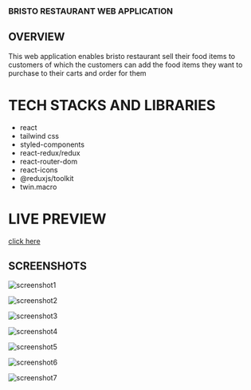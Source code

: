 
### BRISTO RESTAURANT WEB APPLICATION

## OVERVIEW
This web application enables bristo restaurant sell their food items to customers of which the customers can add the food items they want to purchase to their carts and order for them 

# TECH STACKS AND LIBRARIES
* react
* tailwind css
* styled-components
* react-redux/redux
* react-router-dom
* react-icons
* @reduxjs/toolkit
* twin.macro

# LIVE PREVIEW
 [click here](https://bristo-web-application.vercel.app/)


 ## SCREENSHOTS
 ![screenshot1](https://ik.imagekit.io/x761p7oyp/bristo-web-application/Screenshot__227__YKBCUbAVh.png?ik-sdk-version=javascript-1.4.3&updatedAt=1663925724603)

 ![screenshot2](https://ik.imagekit.io/x761p7oyp/bristo-web-application/Screenshot__228__9uQIUCeBf.png?ik-sdk-version=javascript-1.4.3&updatedAt=1663925722880)

 ![screenshot3](https://ik.imagekit.io/x761p7oyp/bristo-web-application/Screenshot__234__HWX9xp730.png?ik-sdk-version=javascript-1.4.3&updatedAt=1663925723091)

 ![screenshot4](https://ik.imagekit.io/x761p7oyp/bristo-web-application/Screenshot__229__mG3vT9RRm0.png?ik-sdk-version=javascript-1.4.3&updatedAt=1663925722669)

 ![screenshot5](https://ik.imagekit.io/x761p7oyp/bristo-web-application/Screenshot__235__uhVmtza6L9.png?ik-sdk-version=javascript-1.4.3&updatedAt=1663925721685)

 ![screenshot6](https://ik.imagekit.io/x761p7oyp/bristo-web-application/Screenshot__230__FvMrxOCKj.png?ik-sdk-version=javascript-1.4.3&updatedAt=1663925721079)

 ![screenshot7](https://ik.imagekit.io/x761p7oyp/bristo-web-application/Screenshot__233__-OpC5P8XZ.png?ik-sdk-version=javascript-1.4.3&updatedAt=1663925719410)